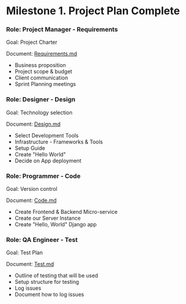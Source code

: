 # Milestone 1. Project Plan Complete
### Role: Project Manager - Requirements
Goal: Project Charter

Document: [Requirements.md](https://github.com/Twitter-Clone/twitter-clone-api/blob/master/docs/milestone-1/Requirements.md)

- Business proposition
- Project scope & budget
- Client communication
- Sprint Planning meetings

### Role: Designer - Design
Goal: Technology selection

Document: [Design.md](https://github.com/Twitter-Clone/twitter-clone-api/blob/master/docs/milestone-1/Design.md)

* Select Development Tools
* Infrastructure - Frameworks & Tools
* Setup Guide
* Create "Hello World"
* Decide on App deployment

### Role: Programmer - Code
Goal: Version control

Document: [Code.md](https://github.com/Twitter-Clone/twitter-clone-api/blob/master/docs/milestone-1/Code.md)

- Create Frontend & Backend Micro-service  
- Create our Server Instance 
- Create "Hello, World" Django app

### Role: QA Engineer - Test
Goal: Test Plan

Document: [Test.md](https://github.com/Twitter-Clone/twitter-clone-api/blob/master/docs/milestone-1/Test.md)

- Outline of testing that will be used
- Setup structure for testing
- Log issues
- Document how to log issues
